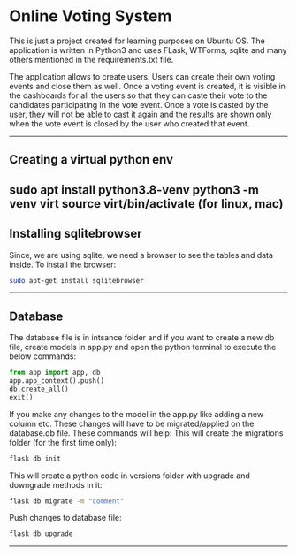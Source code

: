 Online Voting System
====================

This is just a project created for learning purposes on Ubuntu OS. The application is written in Python3 and uses FLask, WTForms, sqlite and many others mentioned in the requirements.txt file.

The application allows to create users. Users can create their own voting events and close them as well. Once a voting event is created, it is visible in the dashboards for all the users so that they can caste their vote to the candidates participating in the vote event. Once a vote is casted by the user, they will not be able to cast it again and the results are shown only when the vote event is closed by the user who created that event.

---
## Creating a virtual python env
sudo apt install python3.8-venv
python3 -m venv virt
source virt/bin/activate (for linux, mac)
---

## Installing sqlitebrowser
Since, we are using sqlite, we need a browser to see the tables and data inside. To install the browser:
```Bash
sudo apt-get install sqlitebrowser
```
---

## Database
The database file is in intsance folder and if you want to create a new db file, create models in app.py and open the python terminal to execute the below commands:
```Python
from app import app, db
app.app_context().push()
db.create_all()
exit()
```

If you make any changes to the model in the app.py like adding a new column etc. These changes will have to be migrated/applied on the database.db file. These commands will help:
This will create the migrations folder (for the first time only):
```Bash
flask db init 
```
This will create a python code in versions folder with upgrade and downgrade methods in it:
```Bash
flask db migrate -m "comment" 
```
Push changes to database file:
```Bash
flask db upgrade
```
---